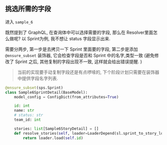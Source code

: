 ## 挑选所需的字段

进入 `sample_6`

既然提到了 GraphQL, 在查询体中可以选择需要的字段, 那么在 Resolver里面怎么做呢? 以 Sprint为例, 我不想让 status 字段显示出来.

需要分两步, 第一步是去拷贝一下 Sprint 里面要的字段, 第二步是添加 `@ensure_subset` 装饰器, 它会检查字段是否和 Sprint 中的名字,类型一致 (避免修改了 Sprint 之后, 其他复制的字段出现不一致, 这样就会给出错误提醒. )

> 当前的实现要手动复制字段还是有点啰嗦的, 下个阶段计划只需要在装饰器中提供字段名字列表.

```python
@ensure_subset(sps.Sprint)
class Sample6SprintDetail(BaseModel):
    model_config = ConfigDict(from_attributes=True)

    id: int
    name: str
    # status: str
    team_id: int

    stories: list[Sample6StoryDetail] = []
    def resolve_stories(self, loader=LoaderDepend(sl.sprint_to_story_loader)):
        return loader.load(self.id)
```